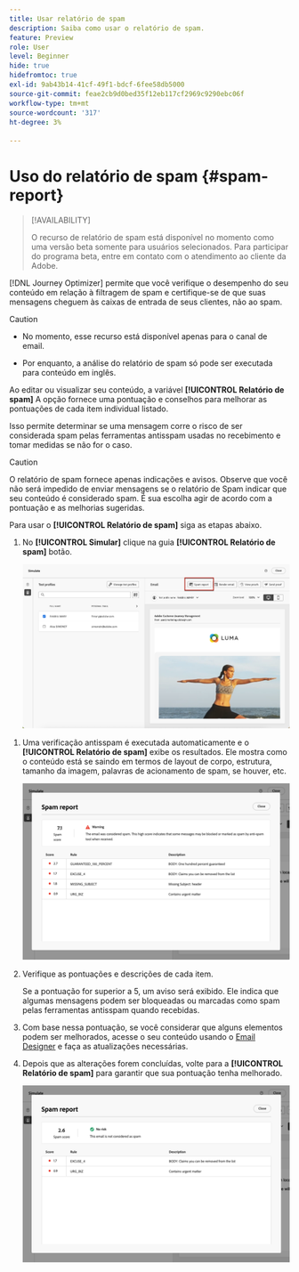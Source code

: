 ```yaml
---
title: Usar relatório de spam
description: Saiba como usar o relatório de spam.
feature: Preview
role: User
level: Beginner
hide: true
hidefromtoc: true
exl-id: 9ab43b14-41cf-49f1-bdcf-6fee58db5000
source-git-commit: feae2cb9d0bed35f12eb117cf2969c9290ebc06f
workflow-type: tm+mt
source-wordcount: '317'
ht-degree: 3%

---
```


# Uso do relatório de spam {#spam-report}

>[!AVAILABILITY]
>
>O recurso de relatório de spam está disponível no momento como uma versão beta somente para usuários selecionados. Para participar do programa beta, entre em contato com o atendimento ao cliente da Adobe.

[!DNL Journey Optimizer] permite que você verifique o desempenho do seu conteúdo em relação à filtragem de spam e certifique-se de que suas mensagens cheguem às caixas de entrada de seus clientes, não ao spam.

>[!CAUTION]
>
>* No momento, esse recurso está disponível apenas para o canal de email.
>
>* Por enquanto, a análise do relatório de spam só pode ser executada para conteúdo em inglês.

Ao editar ou visualizar seu conteúdo, a variável **[!UICONTROL Relatório de spam]** A opção fornece uma pontuação e conselhos para melhorar as pontuações de cada item individual listado.

Isso permite determinar se uma mensagem corre o risco de ser considerada spam pelas ferramentas antisspam usadas no recebimento e tomar medidas se não for o caso.

>[!CAUTION]
>
>O relatório de spam fornece apenas indicações e avisos. Observe que você não será impedido de enviar mensagens se o relatório de Spam indicar que seu conteúdo é considerado spam. É sua escolha agir de acordo com a pontuação e as melhorias sugeridas.

Para usar o **[!UICONTROL Relatório de spam]** siga as etapas abaixo.

<!--For example spam scoring tool can tell that there are too many Images compared to the text. Retailers tend to do this even though the spam score gets worse because the content is more engaging.-->

<!--Michael, who is a marketer with NIKE works along with Tara from testing team to ensure that the emails being sent as part of the campaign/journey don't get categorised as SPAM.

They need an integration within AJO's marketing system to show how the curated content is doing against different SPAM compliance pillars like for SPAM trigger words, HTML Body content and layout, subject line etc.

They should be able to get scores for each individual items as shown by market standard SPAM filtering tools like Spam Assassin, Symantec etc.

They should also get suggestions on how to improve the score better to be confident that the messages don't get categorised as spam.-->

1. No **[!UICONTROL Simular]** clique na guia **[!UICONTROL Relatório de spam]** botão.

   ![](assets/spam-report-button.png)

<!--
    You can also open the [Email Designer](../email/content-from-scratch.md), click the **[!UICONTROL More]** button and select **[!UICONTROL Check spam score]** from the menu.

    ![](assets/spam-report-check-score.png)
-->

1. Uma verificação antisspam é executada automaticamente e o **[!UICONTROL Relatório de spam]** exibe os resultados. Ele mostra como o conteúdo está se saindo em termos de layout de corpo, estrutura, tamanho da imagem, palavras de acionamento de spam, se houver, etc.

   ![](assets/spam-report-high-score.png)

1. Verifique as pontuações e descrições de cada item.

   Se a pontuação for superior a 5, um aviso será exibido. Ele indica que algumas mensagens podem ser bloqueadas ou marcadas como spam pelas ferramentas antisspam quando recebidas.

1. Com base nessa pontuação, se você considerar que alguns elementos podem ser melhorados, acesse o seu conteúdo usando o [Email Designer](../email/content-from-scratch.md) e faça as atualizações necessárias.

1. Depois que as alterações forem concluídas, volte para a **[!UICONTROL Relatório de spam]** para garantir que sua pontuação tenha melhorado.

   ![](assets/spam-report-low-score.png)

<!--You can also check the message's alerts for warnings on potential risk of spam detection. Follow the steps below.

1. Click the **[!UICONTROL Alerts]** button on top right of the screen. [Learn more on email alerts](../email/create-email.md#check-email-alerts)

1. If **[!UICONTROL Spam checker alert]** is displayed, you should check your content for a potential risk of spam using the **[!UICONTROL Spam report]** feature as detailed above.

    ![](assets/spam-report-alert.png)
-->
